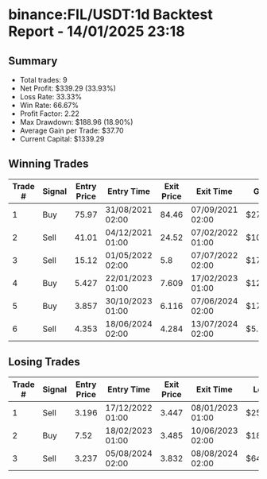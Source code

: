 # binance:FIL/USDT:1d Backtest Report - 14/01/2025 23:18
## Summary

- Total trades: 9
- Net Profit: $339.29 (33.93%)
- Loss Rate: 33.33%
- Win Rate: 66.67%
- Profit Factor: 2.22
- Max Drawdown: $188.96 (18.90%)
- Average Gain per Trade: $37.70
- Current Capital: $1339.29

## Winning Trades

| Trade # | Signal | Entry Price | Entry Time | Exit Price | Exit Time | Gain |
|---------|--------|-------------|------------|------------|-----------|------|
| 1 | Buy | 75.97 | 31/08/2021 02:00 | 84.46 | 07/09/2021 02:00 | $27.94 |
| 2 | Sell | 41.01 | 04/12/2021 01:00 | 24.52 | 07/02/2022 01:00 | $103.33 |
| 3 | Sell | 15.12 | 01/05/2022 02:00 | 5.8 | 07/07/2022 02:00 | $174.33 |
| 4 | Buy | 5.427 | 22/01/2023 01:00 | 7.609 | 17/02/2023 01:00 | $128.66 |
| 5 | Buy | 3.857 | 30/10/2023 01:00 | 6.116 | 07/06/2024 02:00 | $178.59 |
| 6 | Sell | 4.353 | 18/06/2024 02:00 | 4.284 | 13/07/2024 02:00 | $5.54 |


## Losing Trades

| Trade # | Signal | Entry Price | Entry Time | Exit Price | Exit Time | Loss |
|---------|--------|-------------|------------|------------|-----------|------|
| 1 | Sell | 3.196 | 17/12/2022 01:00 | 3.447 | 08/01/2023 01:00 | $25.63 |
| 2 | Buy | 7.52 | 18/02/2023 01:00 | 3.485 | 10/06/2023 02:00 | $188.96 |
| 3 | Sell | 3.237 | 05/08/2024 02:00 | 3.832 | 08/08/2024 02:00 | $64.51 |
